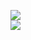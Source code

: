 [![](https://img.shields.io/badge/Made%20With-Github%20Spray-lightgrey.svg?style=for-the-badge&logo=github)](https://github.com/Annihil/github-spray#3886)  
[![](https://i.imgur.com/2DrTn0Z.gif)](https://github.com/Annihil/github-spray)